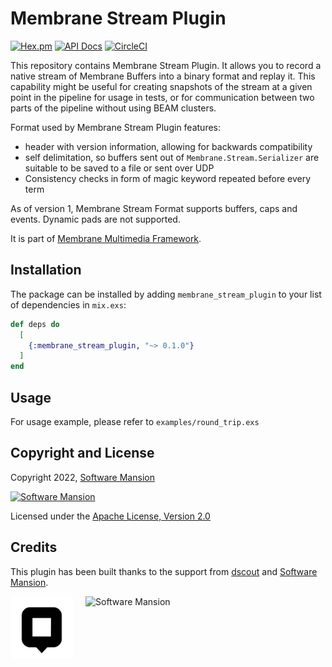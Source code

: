 # Membrane Stream Plugin

[![Hex.pm](https://img.shields.io/hexpm/v/membrane_stream_plugin.svg)](https://hex.pm/packages/membrane_stream_plugin)
[![API Docs](https://img.shields.io/badge/api-docs-yellow.svg?style=flat)](https://hexdocs.pm/membrane_stream_plugin)
[![CircleCI](https://circleci.com/gh/membraneframework/membrane_stream_plugin.svg?style=svg)](https://circleci.com/gh/membraneframework/membrane_stream_plugin)

This repository contains Membrane Stream Plugin.
It allows you to record a native stream of Membrane Buffers into a binary format and replay it.
This capability might be useful for creating snapshots of the stream at a given point in the pipeline for usage in tests, or for communication between two parts of the pipeline without using BEAM clusters.

Format used by Membrane Stream Plugin features:
- header with version information, allowing for backwards compatibility
- self delimitation, so buffers sent out of `Membrane.Stream.Serializer` are suitable to be saved to a file or sent over UDP
- Consistency checks in form of magic keyword repeated before every term

As of version 1, Membrane Stream Format supports buffers, caps and events. Dynamic pads are not supported.

It is part of [Membrane Multimedia Framework](https://membraneframework.org).

## Installation

The package can be installed by adding `membrane_stream_plugin` to your list of dependencies in `mix.exs`:

```elixir
def deps do
  [
    {:membrane_stream_plugin, "~> 0.1.0"}
  ]
end
```

## Usage

For usage example, please refer to `examples/round_trip.exs`

## Copyright and License

Copyright 2022, [Software Mansion](https://swmansion.com/?utm_source=git&utm_medium=readme&utm_campaign=membrane_stream_plugin)

[![Software Mansion](https://logo.swmansion.com/logo?color=white&variant=desktop&width=200&tag=membrane-github)](https://swmansion.com/?utm_source=git&utm_medium=readme&utm_campaign=membrane_stream_plugin)

Licensed under the [Apache License, Version 2.0](LICENSE)

## Credits

This plugin has been built thanks to the support from [dscout](https://dscout.com/) and [Software Mansion](https://swmansion.com).

<div style="display: flex; flex-flow: row; gap: 20px">
  <img alt="dscout" height="100" src="./.github/dscout_logo.png"/>
  <img alt="Software Mansion" src="https://logo.swmansion.com/logo?color=white&variant=desktop&width=150&tag=react-native-reanimated-github"/>
</div>

